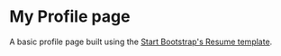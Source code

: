 # My Profile page

A basic profile page built using the [Start Bootstrap's Resume template](https://startbootstrap.com/template-overviews/resume/).